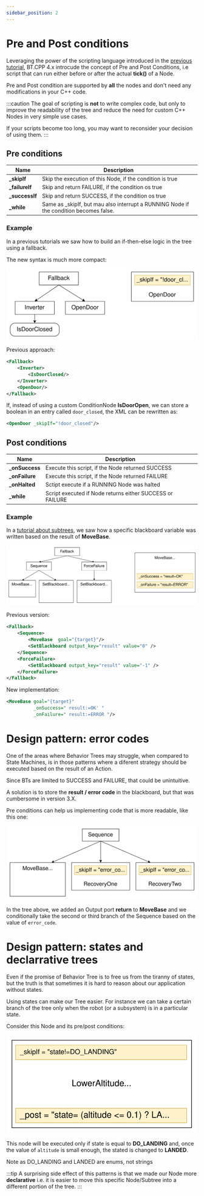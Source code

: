 ```yaml
---
sidebar_position: 2
---
```


# Pre and Post conditions

Leveraging the power of the scripting language
introduced in the [previous tutorial](tutorial-advanced/scripting.md),
BT.CPP 4.x introcude the concept of Pre and Post Conditions,
i.e script that can run either before or after the actual 
__tick()__ of a Node.

Pre and Post condition are supported by __all__ the nodes and
 don't need any modifications in your C++ code.

:::caution
The goal of scripting is __not__ to write complex code,
but only to improve the readability of the tree and 
reduce the need for custom C++ Nodes in very simple 
use cases.

If your scripts become too long, you may want to 
reconsider your decision of using them.
:::

## Pre conditions

| Name | Description |
|-------------|---------|
| **_skipIf**    |  Skip the execution of this Node, if the condition is true   |
| **_failureIf** |  Skip and return FAILURE, if the condition os true |
| **_successIf** |  Skip and return SUCCESS, if the condition os true |
| **_while**     |  Same as _skipIf, but mau also interrupt a RUNNING Node if  the condition becomes false. |

### Example

In a previous tutorials we saw how to build an if-then-else
logic in the tree using a fallback.

The new syntax is much more compact:

![](images/skipIf_example.svg)

Previous approach:

``` xml
<Fallback>
    <Inverter>
        <IsDoorClosed/>
    </Inverter>
    <OpenDoor/>
</Fallback>
```

If, instead of using a custom ConditionNode __IsDoorOpen__,
we can store a boolean in an entry called `door_closed`, the XML can be rewritten as:

``` xml
<OpenDoor _skipIf="!door_closed"/>
```

## Post conditions

| Name | Description |
|-------------|---------|
| **_onSuccess** | Execute this script, if the Node returned SUCCESS |
| **_onFailure** | Execute this script, if the Node returned FAILURE  |
| **_onHalted**  | Sctipt execute if a RUNNING Node was halted |
| **_while**     | Script executed if Node returns either SUCCESS or FAILURE |

### Example

In a [tutorial about subtrees](tutorial-basics/tutorial_06_subtree_ports.md),
 we saw how a specific blackboard variable was written based on the result
 of __MoveBase__. 

![](images/post_example.svg)

Previous version:

``` xml
<Fallback>
    <Sequence>
        <MoveBase  goal="{target}"/>
        <SetBlackboard output_key="result" value="0" />
    </Sequence>
    <ForceFailure>
        <SetBlackboard output_key="result" value="-1" />
    </ForceFailure>
</Fallback>
```

New implementation:

``` xml
<MoveBase goal="{target}" 
          _onSuccess=" result:=OK' "
          _onFailure=" result:=ERROR "/>
```

# Design pattern: error codes

One of the areas where Behavior Trees may struggle, when 
compared to State Machines, is in those patterns where
a diferent strategy should be executed based on the 
result of an Action. 

Since BTs are limited to SUCCESS and FAILURE, that could 
be unintuitive.

A solution is to store the __result / error code__ in the
blackboard, but that was cumbersome in version 3.X.

Pre conditions can help us implementing code that is more
readable, like this one:

![error_codes.svg](images/error_codes.svg)

In the tree above, we added an Output port __return__ to
__MoveBase__ and we conditionally take the second or third branch
of the Sequence based on the value of `error_code`.

# Design pattern: states and declarrative trees

Even if the promise of Behavior Tree is to free us from 
the tiranny of states, but the truth is that sometimes it is
hard to reason about our application without states.

Using states can make our Tree easier. For instance we can 
take a certain branch of the tree only when the robot
(or a subsystem) is in a particular state.

Consider this Node and its pre/post conditions:

![landing.svg](images/landing.svg)

This node will be executed only if state is equal to **DO_LANDING** and, once the value of `altitude` is small
enough, the stated is changed to **LANDED**.

Note as DO_LANDING and LANDED are enums, not strings

:::tip
A surprising side effect of this patterns is that we made our
Node more __declarative__ i.e. it is easier to move this specific Node/Subtree into a different portion of the tree.
:::
